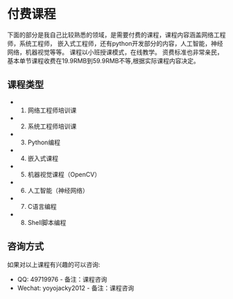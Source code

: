 # 付费课程
下面的部分是我自己比较熟悉的领域，是需要付费的课程，课程内容涵盖网络工程师，系统工程师，
嵌入式工程师，还有python开发部分的内容，人工智能，神经网络，机器视觉等等。
课程以小班授课模式，在线教学。
资费标准也非常亲民，基本单节课程收费在19.9RMB到59.9RMB不等,根据实际课程内容决定。
## 课程类型
* 1. 网络工程师培训课
* 2. 系统工程师培训课
* 3. Python编程
* 4. 嵌入式课程
* 5. 机器视觉课程（OpenCV）
* 6. 人工智能（神经网络）
* 7. C语言编程
* 8. Shell脚本编程

## 咨询方式
如果对以上课程有兴趣的可以咨询:
* QQ: 49719976 - 备注：课程咨询
* Wechat: yoyojacky2012 - 备注：课程咨询
